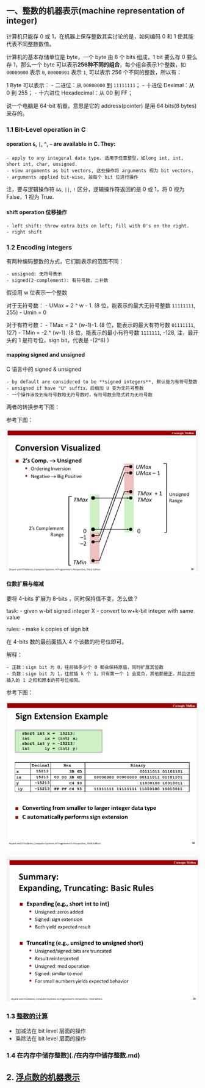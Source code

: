 ## 一、整数的机器表示(machine representation of integer)

计算机只能存 0 或 1，在机器上保存整数其实讨论的是，如何编码 0 和 1 使其能代表不同整数数值。

计算机的基本存储单位是 byte，一个 byte 由 8 个 bits 组成，1 bit 要么存 0 要么存 1，那么一个 byte 可以表示**256种不同的组合**，每个组合表示1个整数，如 `00000000` 表示 `0`, `00000001` 表示 `1`, 可以表示 256 个不同的整数，所以有：

1 Byte 可以表示：
	- 二进位：从 `00000000` 到 `11111111`；
	- 十进位 Deximal：从 0 到 255；
	- 十六进位 Hexadecimal：从 00 到 FF；

说一个电脑是 64-bit 机器，意思是它的 address(pointer) 是用 64 bits(8 bytes) 来存的。

### 1.1 Bit-Level operation in C

#### operation `&`, `|`, `^`, `~` are available in C. They:

	- apply to any integeral data type. 适用于任意整型，如long int, int, short int, char, unsigned.
	- view arguments as bit vectors, 这些操作将 arguments 视为 bit vectors.
	- arguments applied bit-wise, 按每个 bit 位进行操作

注，要与逻辑操作符 `&&`, `||`, `!` 区分，逻辑操作符返回的是 0 或 1，将 0 视为 False，1 视为 True.

#### shift operation 位移操作

    - left shift: throw extra bits on left; fill with 0's on the right.
    - right shift

### 1.2 Encoding integers

有两种编码整数的方式，它们能表示的范围不同：

	- unsigned: 无符号表示
	- signed(2-complement): 有符号数，二补数

假设用 w 位表示一个整数

对于无符号数：
	- UMax = 2 ^ w - 1. (8 位，能表示的最大无符号整数 `11111111`, 255)
	- Umin = 0

对于有符号数：
	- TMax = 2 ^ (w-1)-1. (8 位，能表示的最大有符号数 `01111111`, 127)
	- TMin = -2 ^ (w-1). (8 位，能表示的最小有符号数 `1111111`, -128, 注，最开头的 1 是符号位，sign bit，代表是 -(2^8) )

#### mapping signed and unsigned

C 语言中的 signed & unsigned

	- by default are considered to be **signed integers**, 默认皆为有符号整数
	- unsigned if have "U" suffix，后缀加 U 变为无符号整数
	- 一个操作涉及到有符号数和无符号数时，有符号数会隐式转为无符号数

两者的转换参考下图：
 
参考下图：

![mapping-signed-unsigned](./images/mapping-signed-unsigned.png)

#### 位数扩展与缩减

要将 4-bits 扩展为 8-bits ，同时保持值不变，怎么做？

task:
	- given w-bit signed integer X
	- convert to w+k-bit integer with same value

rules:
	- make k copies of sign bit

在 4-bits 数的最前面插入 4 个该数的符号位即可。

解释：

	- 正数：sign bit 为 0，往前插多少个 0 都会保持原值，同时扩展其位数
	- 负数：sign bit 为 1，往前插 k 个 1，只有第一个 1 会变负，其他都是正，并且这些插入的 1 之和和原本的符号位相同。

参考下图：

![sign-extension-in-c](./images/sign-extension-in-c.png)

![truncate-in-c](./images/truncate-in-c.png)

### 1.3 [整数的计算](./整数的计算.md)

- 加减法在 bit level 层面的操作
- 乘除法在 bit level 层面的操作

### 1.4 在内存中储存整数](./在内存中储存整数.md)

## 2. [浮点数的机器表示](./floating-point.md)



















